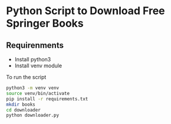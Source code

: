 # Python Script to Download Free Springer Books

## Requirenments

- Install python3 
- Install venv module

To run the script

```bash
python3 -m venv venv
source venv/bin/activate
pip install -r requirements.txt
mkdir books
cd downloader
python downloader.py
```
